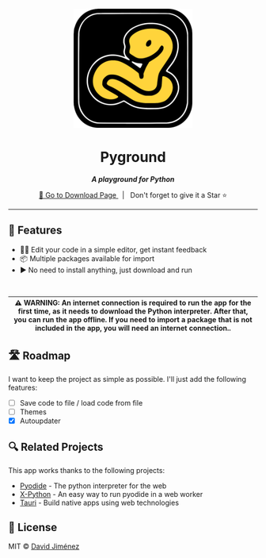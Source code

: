 <p align="center">
  <img src="./assets/logo-yellow.png" width="240" />

<h1 align="center">Pyground</h1>

<p align="center">
  <i><strong>A playground for Python</strong></i>
</p>

<p align="center">
  <a href="https://github.com/dubisdev/pyground/releases/latest">
    🔗 Go to Download Page
  </a>
    &nbsp; | &nbsp; Don't forget to give it a Star ⭐
</p>

<hr />

## 🐍 Features

- 🧑‍💻 Edit your code in a simple editor, get instant feedback
- 📦 Multiple packages available for import
- ▶️ No need to install anything, just download and run

<br/>

| ⚠️ WARNING: An internet connection is required to run the app for the first time, as it needs to download the Python interpreter. After that, you can run the app offline. If you need to import a package that is not included in the app, you will need an internet connection.. |
| --- |

## 🛣️ Roadmap

I want to keep the project as simple as possible. I'll just add the following features:

- [ ] Save code to file / load code from file
- [ ] Themes
- [x] Autoupdater

## 🔍 Related Projects

This app works thanks to the following projects:

- [Pyodide](https://pyodide.org/) - The python interpreter for the web
- [X-Python](https://github.com/suren-atoyan/x-python) - An easy way to run pyodide in a web worker
- [Tauri](https://tauri.app) - Build native apps using web technologies

## 📜 License

MIT © [David Jiménez](https://dubis.dev)
